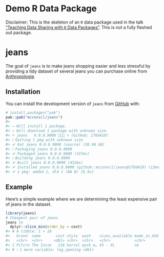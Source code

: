 
<!-- README.md is generated from README.Rmd. Please edit that file -->

# Demo R Data Package

Disclaimer: This is the skeleton of an `R` data package used in the talk
[“Teaching Data Sharing with `R` Data
Packages”](https://mcconvil.github.io/r-data-package-talk-f25/data_packages_talk).
This is not a fully fleshed out package.

# jeans

The goal of `jeans` is to make jeans shopping easier and less stressful
by providing a tidy dataset of several jeans you can purchase online
from [Anthropologie](https://www.anthropologie.com/).

## Installation

You can install the development version of `jeans` from
[GitHub](https://github.com/mcconvil/jeans) with:

``` r
# install.packages("pak")
pak::pak("mcconvil/jeans")
#> 
#> → Will install 1 package.
#> → Will download 1 package with unknown size.
#> + jeans   0.0.0.9000 👷🏾🔧 ⬇ (GitHub: 1f8d410)
#> ℹ Getting 1 pkg with unknown size
#> ✔ Got jeans 0.0.0.9000 (source) (38.96 kB)
#> ℹ Packaging jeans 0.0.0.9000
#> ✔ Packaged jeans 0.0.0.9000 (337ms)
#> ℹ Building jeans 0.0.0.9000
#> ✔ Built jeans 0.0.0.9000 (432ms)
#> ✔ Installed jeans 0.0.0.9000 (github::mcconvil/jeans@1f8d410) (13ms)
#> ✔ 1 pkg: added 1, dld 1 (NA B) [6.9s]
```

## Example

Here’s a simple example where we are determining the least expensive
pair of jeans in the dataset.

``` r
library(jeans)
# Cheapest pair of jeans
jeans |>
  dplyr::slice_min(order_by = cost)
#> # A tibble: 1 × 10
#>   brand  name       cost style  wash    sizes_available made_in_USA  rise inseam
#>   <chr>  <chr>     <dbl> <chr>  <chr>   <chr>           <chr>       <dbl>  <dbl>
#> 1 Pilcro The Izzie   118 barrel eyck w… XS - XL         no           12.5   25.2
#> # ℹ 1 more variable: leg_opening <dbl>
```
